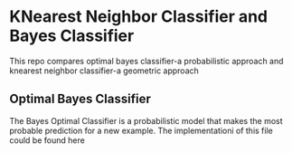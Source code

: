 # KNearest Neighbor Classifier and Bayes Classifier
This repo compares optimal bayes classifier-a probabilistic approach and knearest neighbor classifier-a geometric approach

## Optimal Bayes Classifier
The Bayes Optimal Classifier is a probabilistic model that makes the most probable prediction for a new example. The implementationi of this file could be found here

